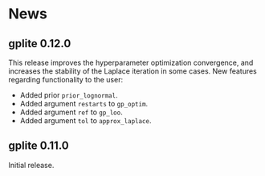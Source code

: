 # News


## gplite 0.12.0

This release improves the hyperparameter optimization convergence, and increases the stability of the Laplace iteration in some cases. New features regarding functionality to the user:

* Added prior `prior_lognormal`.
* Added argument `restarts` to `gp_optim`.
* Added argument `ref` to `gp_loo`.
* Added argument `tol` to `approx_laplace`.

## gplite 0.11.0

Initial release.
